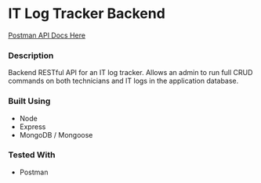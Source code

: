 # IT Log Tracker Backend

[Postman API Docs Here](https://documenter.getpostman.com/view/9550527/TVt2bPDe )

### Description
Backend RESTful API for an IT log tracker. Allows an admin to run full CRUD commands on both technicians and IT logs in the application database.

### Built Using
* Node
* Express
* MongoDB / Mongoose

### Tested With
* Postman